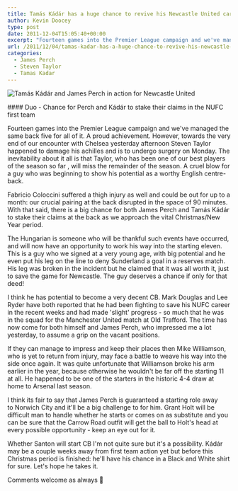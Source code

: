 ```yaml
---
title: Tamás Kádár has a huge chance to revive his Newcastle United career
author: Kevin Doocey
type: post
date: 2011-12-04T15:05:40+00:00
excerpt: "Fourteen games into the Premier League campaign and we've managed the same back five for all of it. A proud achievement. However, towards the very end of our encounter.."
url: /2011/12/04/tamas-kadar-has-a-huge-chance-to-revive-his-newcastle-united-career/
categories:
  - James Perch
  - Steven Taylor
  - Tamas Kadar
---
```


![Tamás Kádár and James Perch in action for Newcastle United](https://www.tynetime.com/wp-content/uploads/2011/12/Tamas-Kadar-James-Perch-Newcastle.jpg "Tamas-Kadar-James-Perch-Newcastle")

#### Duo - Chance for Perch and Kádár to stake their claims in the NUFC first team

Fourteen games into the Premier League campaign and we've managed the same back five for all of it. A proud achievement. However, towards the very end of our encounter with Chelsea yesterday afternoon Steven Taylor happened to damage his achilles and is to undergo surgery on Monday. The inevitability about it all is that Taylor, who has been one of our best players of the season so far , will miss the remainder of the season. A cruel blow for a guy who was beginning to show his potential as a worthy English centre-back.

Fabricio Coloccini suffered a thigh injury as well and could be out for up to a month: our crucial pairing at the back disrupted in the space of 90 minutes. With that said, there is a big chance for both James Perch and Tamás Kádár to stake their claims at the back as we approach the vital Christmas/New Year period.

The Hungarian is someone who will be thankful such events have occurred, and will now have an opportunity to work his way into the starting eleven. This is a guy who we signed at a very young age, with big potential and he even put his leg on the line to deny Sunderland a goal in a reserves match. His leg was broken in the incident but he claimed that it was all worth it, just to save the game for Newcastle. The guy deserves a chance if only for that deed!

I think he has potential to become a very decent CB. Mark Douglas and Lee Ryder have both reported that he had been fighting to save his NUFC career in the recent weeks and had made 'slight' progress - so much that he was in the squad for the Manchester United match at Old Trafford. The time has now come for both himself and James Perch, who impressed me a lot yesterday, to assume a grip on the vacant positions.

If they can manage to impress and keep their places then Mike Williamson, who is yet to return from injury, may face a battle to weave his way into the side once again. It was quite unfortunate that Williamson broke his arm earlier in the year, because otherwise he wouldn't be far off the starting 11 at all. He happened to be one of the starters in the historic 4-4 draw at home to Arsenal last season.

I think its fair to say that James Perch is guaranteed a starting role away to Norwich City and it'll be a big challenge to for him. Grant Holt will be difficult man to handle whether he starts or comes on as substitute and you can be sure that the Carrow Road outfit will get the ball to Holt's head at every possible opportunity - keep an eye out for it.

Whether Santon will start CB I'm not quite sure but it's a possibility. Kádár may be a couple weeks away from first team action yet but before this Christmas period is finished: he'll have his chance in a Black and White shirt for sure. Let's hope he takes it.

Comments welcome as always 🙂
